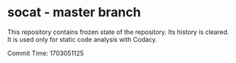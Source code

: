 # socat - master branch

This repository contains frozen state of the repository.
Its history is cleared. It is used only for static code
analysis with Codacy.

Commit Time: 1703051125